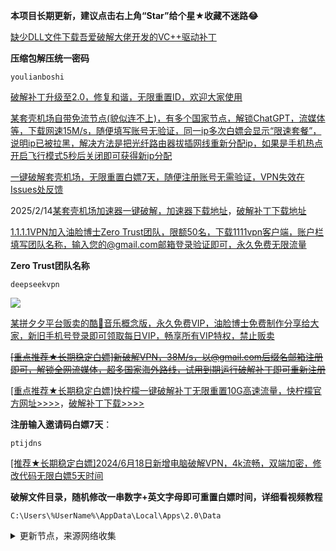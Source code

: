 **本项目长期更新，建议点击右上角“Star”给个星★收藏不迷路😂**

[缺少DLL文件下载吾爱破解大佬开发的VC++驱动补丁](https://www.lanzoul.com/iARSM265nfeb)

**压缩包解压统一密码**

```
youlianboshi
```

[破解补丁升级至2.0，修复和谐，无限重置ID，欢迎大家使用](https://ylbs.lanzoul.com/iHj0C2nu2hte)

[某套壳机场自带免流节点(貌似连不上)，有多个国家节点，解锁ChatGPT，流媒体等，下载网速15M/s，随便填写账号无验证，同一ip多次白嫖会显示“限速套餐”，说明ip已被拉黑，解决方法是把光纤路由器拔插网线重新分配ip，如果是手机热点开启飞行模式5秒后关闭即可获得新ip分配](https://ylbs.lanzoul.com/iedIG2ntjixa)

[一键破解套壳机场，无限重置白嫖7天，随便注册账号无需验证，VPN失效在Issues处反馈](
https://ylbs.lanzoul.com/iN85a2ns3y7i)

2025/2/14[某套壳机场加速器一键破解，加速器下载地址](https://mofangcloud.shop/)，[破解补丁下载地址](https://ylbs.lanzoul.com/iTndl2nr231e)

[1.1.1.1VPN加入油脸博士Zero Trust团队，限额50名，下载1111vpn客户端，账户栏填写团队名称，输入您的@gmail.com邮箱登录验证即可，永久免费无限流量](https://one.one.one.one/)

**Zero Trust团队名称**
```
deepseekvpn
```

![](https://img.erpweb.eu.org/imgs/2025/02/fb34d95529149d96.jpg)

[某拼夕夕平台贩卖的酷🐶音乐概念版，永久免费VIP，油脸博士免费制作分享给大家，新旧手机号登录即可领取每日VIP，畅享所有VIP特权，禁止贩卖](https://ylbs.lanzoul.com/ihZ4W2l60h0h)

~~[[重点推荐★长期稳定白嫖]新破解VPN，38M/s，以@gmail.com后缀名邮箱注册即可，解锁全网流媒体，超多国家海外路线，试用到期运行破解补丁即可重新注册](https://ylbs.lanzoul.com/igmCj2jee9qf)~~

[[重点推荐★长期稳定白嫖]快柠檬一键破解补丁无限重置10G高速流量，快柠檬官方网址>>>>](https://ekowk.com/s/acn11)，[破解补丁下载>>>>](https://ylbs.lanzoul.com/igO3g26dlxbc)

**注册输入邀请码白嫖7天**：

```
ptijdns
```

[[推荐★长期稳定白嫖]2024/6月18日新增电脑破解VPN，4k流畅，双端加密，修改代码无限白嫖5天时间](https://ylbs.lanzoul.com/iTWBF225hcsh)

**破解文件目录，随机修改一串数字+英文字母即可重置白嫖时间，详细看视频教程**

```
C:\Users\%UserName%\AppData\Local\Apps\2.0\Data
```

<details><summary>更新节点，来源网络收集</summary>
<p>

#### 点击一下即可全部复制
